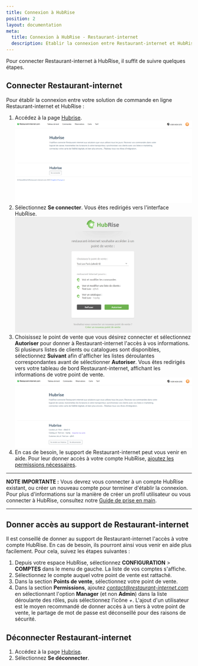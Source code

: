 ```yaml
---
title: Connexion à HubRise
position: 2
layout: documentation
meta:
  title: Connexion à HubRise - Restaurant-internet
  description: Etablir la connexion entre Restaurant-internet et HubRise.
---
```


Pour connecter Restaurant-internet à HubRise, il suffit de suivre quelques étapes.

## Connecter Restaurant-internet

Pour établir la connexion entre votre solution de commande en ligne Restaurant-internet et HubRise :

1. Accédez à la page [Hubrise](https://cockpit.restaurant-internet.com/premium/hubrise).
   ![Connexion à HubRise - Configuration HubRise](../images/005-fr-restaurant-internet-configuration-hubrise.png)
1. Sélectionnez **Se connecter**. Vous êtes redirigés vers l'interface HubRise.
   ![Connexion à HubRise - Choix point de vente](../images/006-fr-restaurant-internet-choix-point-vente.png)
1. Choisissez le point de vente que vous désirez connecter et sélectionnez **Autoriser** pour donner à Restaurant-internet l'accès à vos informations. Si plusieurs listes de clients ou catalogues sont disponibles, sélectionnez **Suivant** afin d'afficher les listes déroulantes correspondantes avant de sélectionner **Autoriser**. Vous êtes redirigés vers votre tableau de bord Restaurant-internet, affichant les informations de votre point de vente.
   ![Connexion à HubRise - Connecté à HubRise](../images/007-fr-restaurant-internet-connecte.png)
1. En cas de besoin, le support de Restaurant-internet peut vous venir en aide. Pour leur donner accès à votre compte HubRise, [ajoutez les permissions nécessaires](/apps/restaurant-internet/connexion-hubrise#donner-acc-s-au-support-de-restaurant-internet).

---

**NOTE IMPORTANTE :** Vous devrez vous connecter à un compte HubRise existant, ou créer un nouveau compte pour terminer d'établir la connexion. Pour plus d'informations sur la manière de créer un profil utilisateur ou vous connecter à HubRise, consultez notre [Guide de prise en main](/docs/getting-started/).

---

## Donner accès au support de Restaurant-internet

Il est conseillé de donner au support de Restaurant-internet l'accès à votre compte HubRise. En cas de besoin, ils pourront ainsi vous venir en aide plus facilement. Pour cela, suivez les étapes suivantes :

1. Depuis votre espace HubRise, sélectionnez **CONFIGURATION** > **COMPTES** dans le menu de gauche. La liste de vos comptes s'affiche.
1. Sélectionnez le compte auquel votre point de vente est rattaché.
1. Dans la section **Points de vente**, sélectionnez votre point de vente.
1. Dans la section **Permissions**, ajoutez *contact@restaurant-internet.com* en sélectionnant l'option **Manager** (et non **Admin**) dans la liste déroulante des rôles, puis sélectionnez l'icône *+*. L'ajout d'un utilisateur est le moyen recommandé de donner accès à un tiers à votre point de vente, le partage de mot de passe est déconseillé pour des raisons de sécurité.

## Déconnecter Restaurant-internet

1. Accédez à la page [Hubrise](https://cockpit.restaurant-internet.com/premium/hubrise).
1. Sélectionnez **Se déconnecter**.
